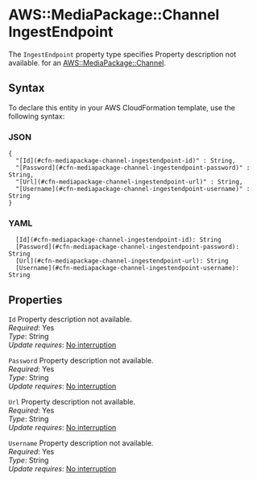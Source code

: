 # AWS::MediaPackage::Channel IngestEndpoint<a name="aws-properties-mediapackage-channel-ingestendpoint"></a>

<a name="aws-properties-mediapackage-channel-ingestendpoint-description"></a>The `IngestEndpoint` property type specifies Property description not available\. for an [AWS::MediaPackage::Channel](aws-resource-mediapackage-channel.md)\.

## Syntax<a name="aws-properties-mediapackage-channel-ingestendpoint-syntax"></a>

To declare this entity in your AWS CloudFormation template, use the following syntax:

### JSON<a name="aws-properties-mediapackage-channel-ingestendpoint-syntax.json"></a>

```
{
  "[Id](#cfn-mediapackage-channel-ingestendpoint-id)" : String,
  "[Password](#cfn-mediapackage-channel-ingestendpoint-password)" : String,
  "[Url](#cfn-mediapackage-channel-ingestendpoint-url)" : String,
  "[Username](#cfn-mediapackage-channel-ingestendpoint-username)" : String
}
```

### YAML<a name="aws-properties-mediapackage-channel-ingestendpoint-syntax.yaml"></a>

```
  [Id](#cfn-mediapackage-channel-ingestendpoint-id): String
  [Password](#cfn-mediapackage-channel-ingestendpoint-password): String
  [Url](#cfn-mediapackage-channel-ingestendpoint-url): String
  [Username](#cfn-mediapackage-channel-ingestendpoint-username): String
```

## Properties<a name="aws-properties-mediapackage-channel-ingestendpoint-properties"></a>

`Id` <a name="cfn-mediapackage-channel-ingestendpoint-id"></a>
Property description not available\.  
_Required_: Yes  
_Type_: String  
_Update requires_: [No interruption](https://docs.aws.amazon.com/AWSCloudFormation/latest/UserGuide/using-cfn-updating-stacks-update-behaviors.html#update-no-interrupt)

`Password` <a name="cfn-mediapackage-channel-ingestendpoint-password"></a>
Property description not available\.  
_Required_: Yes  
_Type_: String  
_Update requires_: [No interruption](https://docs.aws.amazon.com/AWSCloudFormation/latest/UserGuide/using-cfn-updating-stacks-update-behaviors.html#update-no-interrupt)

`Url` <a name="cfn-mediapackage-channel-ingestendpoint-url"></a>
Property description not available\.  
_Required_: Yes  
_Type_: String  
_Update requires_: [No interruption](https://docs.aws.amazon.com/AWSCloudFormation/latest/UserGuide/using-cfn-updating-stacks-update-behaviors.html#update-no-interrupt)

`Username` <a name="cfn-mediapackage-channel-ingestendpoint-username"></a>
Property description not available\.  
_Required_: Yes  
_Type_: String  
_Update requires_: [No interruption](https://docs.aws.amazon.com/AWSCloudFormation/latest/UserGuide/using-cfn-updating-stacks-update-behaviors.html#update-no-interrupt)
